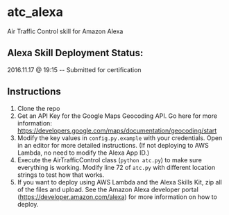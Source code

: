 # atc_alexa
Air Traffic Control skill for Amazon Alexa

## Alexa Skill Deployment Status:
2016.11.17 @ 19:15 -- Submitted for certification

## Instructions
1. Clone the repo
2. Get an API Key for the Google Maps Geocoding API. Go here for more information: https://developers.google.com/maps/documentation/geocoding/start
2. Modify the key values in `config.py.example` with your credentials. Open in an editor for more detailed instructions. (If not deploying to AWS Lambda, no need to modify the Alexa App ID.)
3. Execute the AirTrafficControl class (`python atc.py`) to make sure everything is working. Modify line 72 of `atc.py` with different location strings to test how that works.
4. If you want to deploy using AWS Lambda and the Alexa Skills Kit, zip all of the files and upload. See the Amazon Alexa developer portal (https://developer.amazon.com/alexa) for more information on how to deploy.
